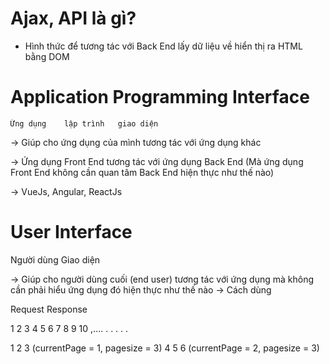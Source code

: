 # Ajax, API là gì? 

- Hình thức để tương tác với Back End lấy dữ liệu về hiển thị ra HTML bằng DOM

#  Application Programming Interface
    Ứng dụng    lập trình   giao diện
  -> Giúp cho ứng dụng của mình tương tác với ứng dụng khác
  
  -> Ứng dụng Front End tương tác với ứng dụng Back End 
    (Mà ứng dụng Front End không cần quan tâm Back End hiện thực như thế nào)

  -> VueJs, Angular, ReactJs 


#   User      Interface

Người dùng    Giao diện

  -> Giúp cho người dùng cuối (end user) tương tác 
    với ứng dụng mà không cần phải hiểu ứng dụng đó hiện thực như thế nào
  -> Cách dùng



  Request Response


1 2 3 4 5 6 7 8 9 10 ,.... . . . . . 

1 2 3 (currentPage = 1, pagesize = 3)
4 5 6 (currentPage = 2, pagesize = 3)